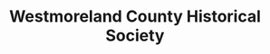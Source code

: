 ---
layout: repo
title: "Westmoreland County Historical Society"
id: 13689
permalink: repos/13689/
---